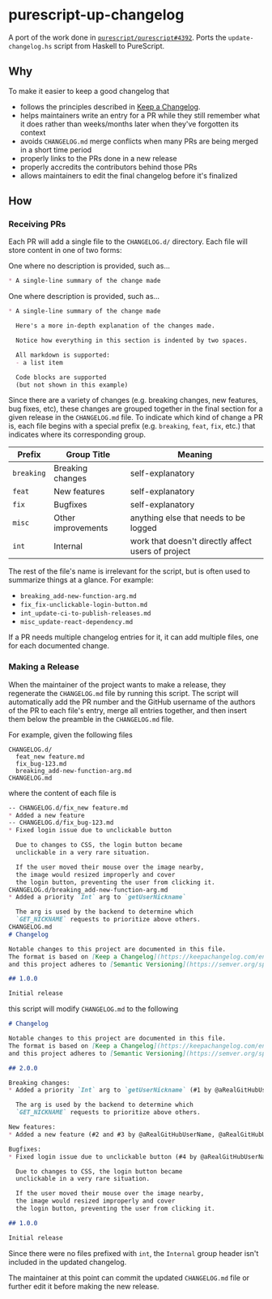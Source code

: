 # purescript-up-changelog

A port of the work done in [`purescript/purescript#4392`](https://github.com/purescript/purescript/pull/4132). Ports the `update-changelog.hs` script from Haskell to PureScript.

## Why

To make it easier to keep a good changelog that
- follows the principles described in [Keep a Changelog](https://keepachangelog.com/en/1.0.0/).
- helps maintainers write an entry for a PR while they still remember what it does rather than weeks/months later when they've forgotten its context
- avoids `CHANGELOG.md` merge conflicts when many PRs are being merged in a short time period
- properly links to the PRs done in a new release
- properly accredits the contributors behind those PRs
- allows maintainers to edit the final changelog before it's finalized

## How

### Receiving PRs

Each PR will add a single file to the `CHANGELOG.d/` directory. Each file will store content in one of two forms:

One where no description is provided, such as...
```markdown
* A single-line summary of the change made
```

One where description is provided, such as...
```markdown
* A single-line summary of the change made

  Here's a more in-depth explanation of the changes made.

  Notice how everything in this section is indented by two spaces.

  All markdown is supported:
  - a list item

  Code blocks are supported
  (but not shown in this example)
```

Since there are a variety of changes (e.g. breaking changes, new features, bug fixes, etc), these changes
are grouped together in the final section for a given release in the `CHANGELOG.md` file. To indicate which kind of change a PR is, each file begins with a special prefix (e.g. `breaking`, `feat`, `fix`, etc.) that indicates where its corresponding group.

| Prefix     | Group Title        | Meaning                                            |
| ---------- | ------------------ | -------------------------------------------------- |
| `breaking` | Breaking changes   | self-explanatory                                   |
| `feat`     | New features       | self-explanatory                                   |
| `fix`      | Bugfixes           | self-explanatory                                   |
| `misc`     | Other improvements | anything else that needs to be logged              |
| `int`      | Internal           | work that doesn't directly affect users of project |

The rest of the file's name is irrelevant for the script, but is often used to summarize things at a glance. For example:
- `breaking_add-new-function-arg.md`
- `fix_fix-unclickable-login-button.md`
- `int_update-ci-to-publish-releases.md`
- `misc_update-react-dependency.md`

If a PR needs multiple changelog entries for it, it can add multiple files, one for each documented change.

### Making a Release

When the maintainer of the project wants to make a release, they regenerate the `CHANGELOG.md` file by running this script. The script will automatically add the PR number and the GitHub username of the authors of the PR to each file's entry, merge all entries together, and then insert them below the preamble in the `CHANGELOG.md` file.

For example, given the following files
```
CHANGELOG.d/
  feat_new feature.md
  fix_bug-123.md
  breaking_add-new-function-arg.md
CHANGELOG.md
```
where the content of each file is
```markdown
-- CHANGELOG.d/fix_new feature.md
* Added a new feature
-- CHANGELOG.d/fix_bug-123.md
* Fixed login issue due to unclickable button

  Due to changes to CSS, the login button became
  unclickable in a very rare situation.

  If the user moved their mouse over the image nearby,
  the image would resized improperly and cover
  the login button, preventing the user from clicking it.
CHANGELOG.d/breaking_add-new-function-arg.md
* Added a priority `Int` arg to `getUserNickname`

  The arg is used by the backend to determine which
  `GET_NICKNAME` requests to prioritize above others.
CHANGELOG.md
# Changelog

Notable changes to this project are documented in this file.
The format is based on [Keep a Changelog](https://keepachangelog.com/en/1.0.0/)
and this project adheres to [Semantic Versioning](https://semver.org/spec/v2.0.0.html).

## 1.0.0

Initial release
```

this script will modify `CHANGELOG.md` to the following

```markdown
# Changelog

Notable changes to this project are documented in this file.
The format is based on [Keep a Changelog](https://keepachangelog.com/en/1.0.0/)
and this project adheres to [Semantic Versioning](https://semver.org/spec/v2.0.0.html).

## 2.0.0

Breaking changes:
* Added a priority `Int` arg to `getUserNickname` (#1 by @aRealGitHubUserName)

  The arg is used by the backend to determine which
  `GET_NICKNAME` requests to prioritize above others.

New features:
* Added a new feature (#2 and #3 by @aRealGitHubUserName, @aRealGitHubUserName2, and @aRealGitHubUserName3)

Bugfixes:
* Fixed login issue due to unclickable button (#4 by @aRealGitHubUserName)

  Due to changes to CSS, the login button became
  unclickable in a very rare situation.

  If the user moved their mouse over the image nearby,
  the image would resized improperly and cover
  the login button, preventing the user from clicking it.

## 1.0.0

Initial release
```

Since there were no files prefixed with `int`, the `Internal` group header isn't included in the updated changelog.

The maintainer at this point can commit the updated `CHANGELOG.md` file or further edit it before making the new release.

